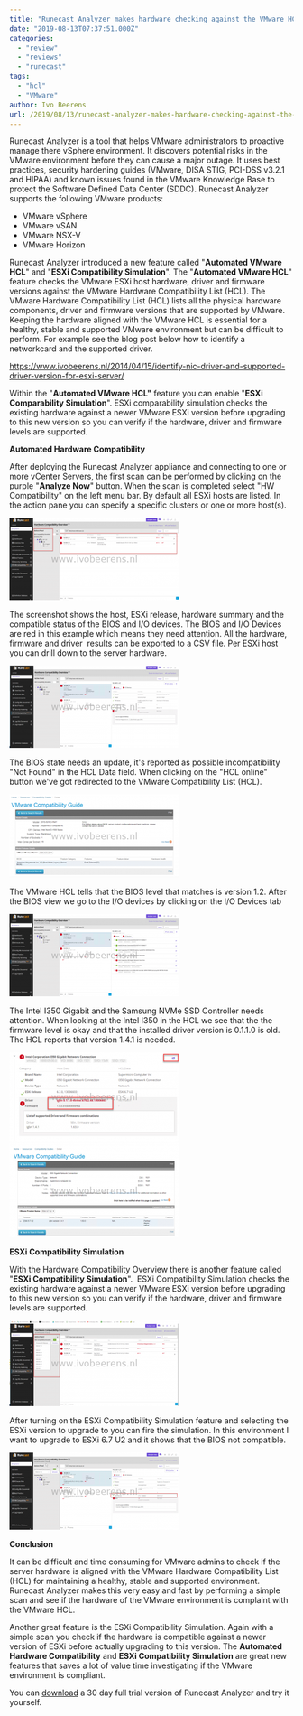 ```yaml
---
title: "Runecast Analyzer makes hardware checking against the VMware HCL easy"
date: "2019-08-13T07:37:51.000Z"
categories: 
  - "review"
  - "reviews"
  - "runecast"
tags: 
  - "hcl"
  - "VMware"
author: Ivo Beerens
url: /2019/08/13/runecast-analyzer-makes-hardware-checking-against-the-vmware-hcl-easy/
---
```


Runecast Analyzer is a tool that helps VMware administrators to proactive manage there vSphere environment. It discovers potential risks in the VMware environment before they can cause a major outage. It uses best practices, security hardening guides (VMware, DISA STIG, PCI-DSS v3.2.1 and HIPAA) and known issues found in the VMware Knowledge Base to protect the Software Defined Data Center (SDDC). Runecast Analyzer supports the following VMware products:
- VMware vSphere
- VMware vSAN
- VMware NSX-V
- VMware Horizon

Runecast Analyzer introduced a new feature called "**Automated VMware HCL**" and "**ESXi Compatibility Simulation**". The "**Automated VMware HCL**" feature checks the VMware ESXi host hardware, driver and firmware versions against the VMware Hardware Compatibility List (HCL). The VMware Hardware Compatibility List (HCL) lists all the physical hardware components, driver and firmware versions that are supported by VMware. Keeping the hardware aligned with the VMware HCL is essential for a healthy, stable and supported VMware environment but can be difficult to perform. For example see the blog post below how to identify a networkcard and the supported driver.

https://www.ivobeerens.nl/2014/04/15/identify-nic-driver-and-supported-driver-version-for-esxi-server/

Within the "**Automated VMware HCL"** feature you can enable "**ESXi Comparability Simulation**". ESXi comparability simulation checks the existing hardware against a newer VMware ESXi version before upgrading to this new version so you can verify if the hardware, driver and firmware levels are supported.

**Automated Hardware Compatibility**

After deploying the Runecast Analyzer appliance and connecting to one or more vCenter Servers, the first scan can be performed by clicking on the purple "**Analyze Now**" button. When the scan is completed select "HW Compatibility" on the left menu bar. By default all ESXi hosts are listed. In the action pane you can specify a specific clusters or one or more host(s).

[![](images/HCL1a-1-300x146.png)](images/HCL1a-1.png)

The screenshot shows the host, ESXi release, hardware summary and the compatible status of the BIOS and I/O devices. The BIOS and I/O Devices are red in this example which means they need attention. All the hardware, firmware and driver  results can be exported to a CSV file. Per ESXi host you can drill down to the server hardware.

[![](images/hcl2-300x146.png)](images/hcl2.png)

The BIOS state needs an update, it's reported as possible incompatibility "Not Found" in the HCL Data field. When clicking on the "HCL online" button we've got redirected to the VMware Compatibility List (HCL).

[![](images/hcl-300x147.png)](images/hcl.png)

The VMware HCL tells that the BIOS level that matches is version 1.2. After the BIOS view we go to the I/O devices by clicking on the I/O Devices tab

[![](images/hcl3-300x146.png)](images/hcl3.png)

The Intel I350 Gigabit and the Samsung NVMe SSD Controller needs attention. When looking at the Intel I350 in the HCL we see that the the firmware level is okay and that the installed driver version is 0.1.1.0 is old. The HCL reports that version 1.4.1 is needed.

[![](images/I350-300x158.png)](images/I350.png) [![](images/I350-1-300x167.png)](https://www.ivobeerens.nl/wp-content/uploads/2019/05/I350-1.png)

**ESXi Compatibility Simulation**

With the Hardware Compatibility Overview there is another feature called "**ESXi Compatibility Simulation**".  ESXi Compatibility Simulation checks the existing hardware against a newer VMware ESXi version before upgrading to this new version so you can verify if the hardware, driver and firmware levels are supported.

[![](images/esxicom-300x152.png)](images/esxicom.png)

After turning on the ESXi Compatibility Simulation feature and selecting the ESXi version to upgrade to you can fire the simulation. In this environment I want to upgrade to ESXi 6.7 U2 and it shows that the BIOS not compatible.

[![](images/hcl5-300x137.png)](images/hcl5.png)

**Conclusion**

It can be difficult and time consuming for VMware admins to check if the server hardware is aligned with the VMware Hardware Compatibility List (HCL) for maintaining a healthy, stable and supported environment. Runecast Analyzer makes this very easy and fast by performing a simple scan and see if the hardware of the VMware environment is complaint with the VMware HCL.

Another great feature is the ESXi Compatibility Simulation. Again with a simple scan you check if the hardware is compatible against a newer version of ESXi before actually upgrading to this version. The **Automated Hardware Compatibility** and **ESXi Compatibility Simulation** are great new features that saves a lot of value time investigating if the VMware environment is compliant.

You can [download](https://portal.runecast.com/registration) a 30 day full trial version of Runecast Analyzer and try it yourself.